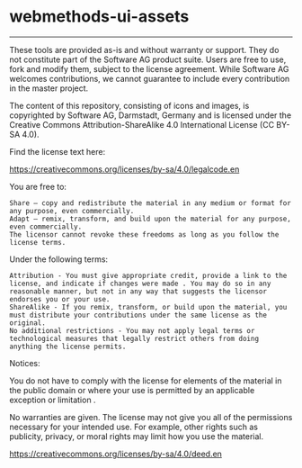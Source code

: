 # webmethods-ui-assets

----
These tools are provided as-is and without warranty or support. They do not constitute part of the Software AG product suite. Users are free to use, fork and modify them, subject to the license agreement. While Software AG welcomes contributions, we cannot guarantee to include every contribution in the master project.

The content of this repository, consisting of icons and images, is copyrighted by Software AG, Darmstadt, Germany and is licensed under the Creative Commons Attribution-ShareAlike 4.0 International License (CC BY-SA 4.0).
 
Find the license text here:
 
https://creativecommons.org/licenses/by-sa/4.0/legalcode.en
 
You are free to:
 
    Share — copy and redistribute the material in any medium or format for any purpose, even commercially.
    Adapt — remix, transform, and build upon the material for any purpose, even commercially.
    The licensor cannot revoke these freedoms as long as you follow the license terms.
 
Under the following terms:
 
    Attribution - You must give appropriate credit, provide a link to the license, and indicate if changes were made . You may do so in any reasonable manner, but not in any way that suggests the licensor endorses you or your use.
    ShareAlike - If you remix, transform, or build upon the material, you must distribute your contributions under the same license as the original.
    No additional restrictions - You may not apply legal terms or technological measures that legally restrict others from doing anything the license permits.
 
Notices:
 
You do not have to comply with the license for elements of the material in the public domain or where your use is permitted by an applicable exception or limitation .
 
No warranties are given. The license may not give you all of the permissions necessary for your intended use. For example, other rights such as publicity, privacy, or moral rights may limit how you use the material.
 
https://creativecommons.org/licenses/by-sa/4.0/deed.en